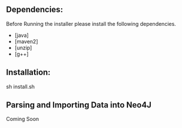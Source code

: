 

Dependencies:
------------
Before Running the installer please install the following dependencies.
  * [java]
  * [maven2]
  * [unzip]
  * [g++]

Installation:
------------
sh install.sh

Parsing and Importing Data into Neo4J
-------------------------------------
Coming Soon
